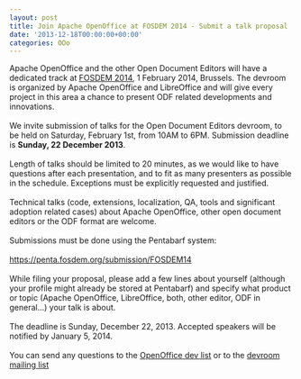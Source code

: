 ```yaml
---
layout: post
title: Join Apache OpenOffice at FOSDEM 2014 - Submit a talk proposal
date: '2013-12-18T00:00:00+00:00'
categories: OOo
---
```

Apache OpenOffice and the other Open Document Editors will have a dedicated track at <a href="https://fosdem.org/2014/">FOSDEM 2014</a>, 1 February 2014, Brussels. The devroom is organized by Apache OpenOffice and LibreOffice and will give every project in this area a chance to present ODF related developments and innovations.<br /><br />We invite submission of talks for the Open Document Editors devroom, to be held on Saturday, February 1st, from 10AM to 6PM. Submission deadline is <b>Sunday, 22 December 2013</b>.<br /><br />Length of talks should be limited to 20 minutes, as we would like to have questions after each presentation, and to fit as many presenters as possible in the schedule. Exceptions must be explicitly requested and justified.<br /><br />Technical talks (code, extensions, localization, QA, tools and significant adoption related cases) about Apache OpenOffice, other open document editors or the ODF format are welcome.<br /><br />Submissions must be done using the Pentabarf system:<br /><br /><a href="https://penta.fosdem.org/submission/FOSDEM14">https://penta.fosdem.org/submission/FOSDEM14</a><br /><br />While filing your proposal, please add a few lines about yourself (although your profile might already be stored at Pentabarf) and specify what product or topic (Apache OpenOffice, LibreOffice, both, other editor, ODF in general...) your talk is about.<br /><br />The deadline is Sunday, December 22, 2013. Accepted speakers will be notified by January 5, 2014.<br /><br />You can send any questions to the <a href="http://openoffice.apache.org/mailing-lists.html#development-mailing-list-public">OpenOffice dev list</a> or to the <a href="https://lists.fosdem.org/mailman/listinfo/office-devroom">devroom mailing list</a> <br />
